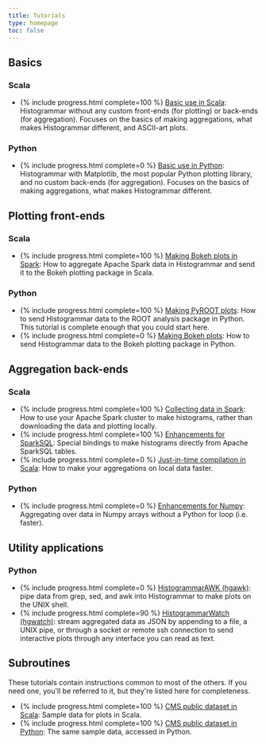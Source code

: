 ```yaml
---
title: Tutorials
type: homepage
toc: false
---
```


## Basics

### Scala

  * {% include progress.html complete=100 %} [Basic use in Scala](scala-basic): Histogrammar without any custom front-ends (for plotting) or back-ends (for aggregation). Focuses on the basics of making aggregations, what makes Histogrammar different, and ASCII-art plots.

### Python

  * {% include progress.html complete=0 %} [Basic use in Python](python-basic): Histogrammar with Matplotlib, the most popular Python plotting library, and no custom back-ends (for aggregation). Focuses on the basics of making aggregations, what makes Histogrammar different.

## Plotting front-ends

### Scala

  * {% include progress.html complete=100 %} [Making Bokeh plots in Spark](scala-spark-bokeh): How to aggregate Apache Spark data in Histogrammar and send it to the Bokeh plotting package in Scala.

### Python

  * {% include progress.html complete=100 %} [Making PyROOT plots](python-pyroot): How to send Histogrammar data to the ROOT analysis package in Python. This tutorial is complete enough that you could start here.
  * {% include progress.html complete=0 %} [Making Bokeh plots](python-bokeh): How to send Histogrammar data to the Bokeh plotting package in Python.

## Aggregation back-ends

### Scala

  * {% include progress.html complete=100 %} [Collecting data in Spark](scala-spark): How to use your Apache Spark cluster to make histograms, rather than downloading the data and plotting locally.
  * {% include progress.html complete=100 %} [Enhancements for SparkSQL](scala-sparksql): Special bindings to make histograms directly from Apache SparkSQL tables.
  * {% include progress.html complete=0 %} [Just-in-time compilation in Scala](scala-jit): How to make your aggregations on local data faster.

### Python

  * {% include progress.html complete=0 %} [Enhancements for Numpy](python-numpy): Aggregating over data in Numpy arrays without a Python for loop (i.e. faster).

## Utility applications

### Python

  * {% include progress.html complete=0 %} [HistogrammarAWK (hgawk)](python-hgawk): pipe data from grep, sed, and awk into Histogrammar to make plots on the UNIX shell.
  * {% include progress.html complete=90 %} [HistogrammarWatch (hgwatch)](python-hgwatch): stream aggregated data as JSON by appending to a file, a UNIX pipe, or through a socket or remote ssh connection to send interactive plots through any interface you can read as text.

## Subroutines

These tutorials contain instructions common to most of the others. If you need one, you'll be referred to it, but they're listed here for completeness.

  * {% include progress.html complete=100 %} [CMS public dataset in Scala](scala-cmsdata): Sample data for plots in Scala.
  * {% include progress.html complete=100 %} [CMS public dataset in Python](python-cmsdata): The same sample data, accessed in Python.

